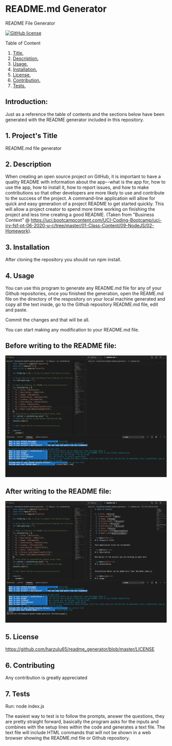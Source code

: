 # README.md Generator

README File Generator

[![GitHub license](https://img.shields.io/github/license/harzulu65/readme_generator)](https://github.com/harzulu65/readme_generator/blob/master/LICENSE)

 Table of Content

1. [ Title. ](#title)
 2. [ Description. ](#desc)
 3. [ Usage. ](#usage)
 4. [ Installation. ](#install)
 5. [ License. ](#license)
 6. [ Contribution. ](#contrib)
 7. [ Tests. ](#tests)
 
 ## Introduction: 
 
 Just as a reference the table of contents and the sections below have been generated with the README generator included in this repository.
 
 
 <a name=title></a>
## 1. Project's Title

README.md file generator

 <a name=desc></a>
## 2. Description

When creating an open source project on GitHub, it is important to have a quality README with information about the app--what is the app for, how to use the app, how to install it, how to report issues, and how to make contributions so that other developers are more likely to use and contribute to the success of the project. A command-line application will allow for quick and easy generation of a project README to get started quickly. This will allow a project creator to spend more time working on finishing the project and less time creating a good README. (Taken from "Business Context" @ https://uci.bootcampcontent.com/UCI-Coding-Bootcamp/uci-irv-fsf-pt-06-2020-u-c/tree/master/01-Class-Content/09-NodeJS/02-Homework).

 <a name=install></a>
## 3. Installation

After cloning the repository you should run npm install.

 <a name=usage></a>
## 4. Usage

You can use this program to generate any README.md file for any of your Github repositories, once you finished the generation, open the REAME.md file on the directory of the respository on your local machine generated and copy all the text inside, go to the Github repository README.md file, edit and paste.

Commit the changes and that will be all.

You can start making any modification to your README.md file.

## Before writing to the README file:


![Image](https://github.com/harzulu65/readme_generator/raw/master/readme_generator-without-output.png)


## After writing to the README file:


![Image](https://github.com/harzulu65/readme_generator/blob/master/readme_generator-with-output.png
)

 <a name=licenset></a>
## 5. License

https://github.com/harzulu65/readme_generator/blob/master/LICENSE

 <a name=contrib></a>
## 6. Contributing

Any contribution is greatly appreciated


 <a name=tests></a>
## 7. Tests

Run: node index.js

The easiest way to test is to follow the prompts, answer the questions, they are pretty straight forward, basically the program asks for the inputs and combines with the setup lines within the code and generates a text file.  The text file will include HTML commands that will not be shown in a web browser showing the README.md file or Github repository.




